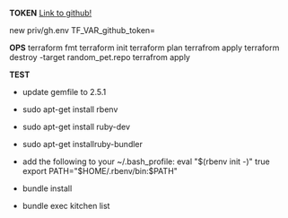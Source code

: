 **TOKEN**
[Link to github!](https://github.com/settings/tokens)

new
priv/gh.env
TF_VAR_github_token=

**OPS**
terraform fmt
terraform init
terraform plan
terrafrom apply
terraform destroy -target random_pet.repo
terrafrom apply



**TEST**
- update gemfile to 2.5.1 
- sudo apt-get install rbenv 
- sudo apt-get install ruby-dev 
- sudo apt-get installruby-bundler
- add the following to your ~/.bash_profile:
	eval "$(rbenv init -)"
	true
	export PATH="$HOME/.rbenv/bin:$PATH"
	
- bundle install
- bundle exec kitchen list

